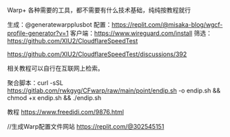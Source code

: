 Warp+ 各种需要的工具，都不需要有什么技术基础，纯纯按教程就行

生成：@generatewarpplusbot
配置：https://replit.com/@misaka-blog/wgcf-profile-generator?v=1
客户端：https://www.wireguard.com/install
筛选：https://github.com/XIU2/CloudflareSpeedTest

https://github.com/XIU2/CloudflareSpeedTest/discussions/392

相关教程可以自行在互联网上检索。

聚合脚本：curl -sSL https://gitlab.com/rwkgyg/CFwarp/raw/main/point/endip.sh -o endip.sh && chmod +x endip.sh && ./endip.sh

教程
https://www.freedidi.com/9876.html

//生成Warp配置文件网站
https://replit.com/@302545151
